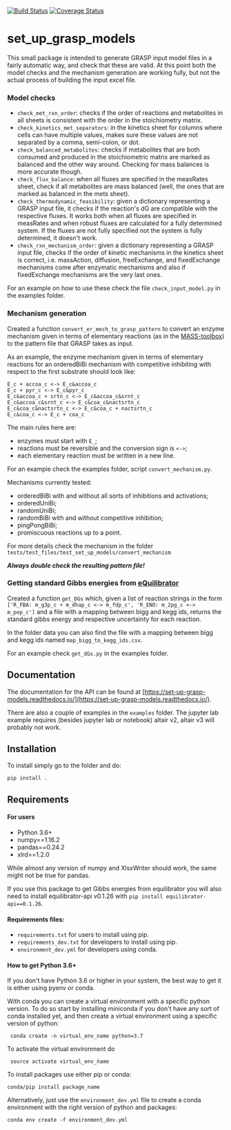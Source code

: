 [![Build Status](https://travis-ci.com/biosustain/set_up_grasp_models.svg?branch=master)](https://travis-ci.com/biosustain/set_up_grasp_models)
[![Coverage Status](https://coveralls.io/repos/github/biosustain/set_up_grasp_models/badge.svg?branch=master)](https://coveralls.io/github/biosustain/set_up_grasp_models?branch=master)


# set_up_grasp_models

This small package is intended to generate GRASP input model files in a fairly automatic way, and check that these are valid.
At this point both the model checks and the mechanism generation are working fully, but not the actual process of building the input excel file.


### Model checks
 - `check_met_rxn_order`: checks if the order of reactions and metabolites in all sheets is consistent with the order in the stoichiometry matrix.
 - `check_kinetics_met_separators`: in the kinetics sheet for columns where cells can have multiple values, makes sure these values are not separated by a comma, semi-colon, or dot.
 - `check_balanced_metabolites`: checks if metabolites that are both consumed and produced in the stoichiometric matrix are marked as balanced and the other way around. Checking for mass balances is more accurate though.
 - `check_flux_balance`:  when all fluxes are specified in the measRates sheet, check if all metabolites are mass balanced (well, the ones that are marked as balanced in the mets sheet).
 - `check_thermodynamic_feasibility`: given a dictionary representing a GRASP input file, it checks if the reaction's dG are compatible with the respective fluxes. It works both when all fluxes are specified in measRates and when robust fluxes are calculated for a fully determined system. If the fluxes are not fully specified not the system is fully determined, it doesn't work.
 - `check_rxn_mechanism_order`: given a dictionary representing a GRASP input file, checks if the order of kinetic mechanisms in the kinetics sheet is correct, i.e. massAction, diffusion, freeExchange, and fixedExchange mechanisms come after enzymatic mechanisms and also if fixedExchange mechanisms are the very last ones. 
 
For an example on how to use these check the file `check_input_model.py` in the examples folder.

### Mechanism generation

Created a function `convert_er_mech_to_grasp_pattern` to convert an enzyme mechanism given in terms of elementary reactions (as in the [MASS-toolbox](http://opencobra.github.io/MASS-Toolbox/)) to the pattern file that GRASP takes as input.

As an example, the enzyme mechanism given in terms of elementary reactions for an orderedBiBi mechanism with competitive inhibiting with respect to the first substrate should look like:

```
E_c + accoa_c <-> E_c&accoa_c
E_c + pyr_c <-> E_c&pyr_c
E_c&accoa_c + srtn_c <-> E_c&accoa_c&srnt_c
E_c&accoa_c&srnt_c <-> E_c&coa_c&nactsrtn_c
E_c&coa_c&nactsrtn_c <-> E_c&coa_c + nactsrtn_c
E_c&coa_c <-> E_c + coa_c
```

The main rules here are: 
 - enzymes must start with `E_`;
 - reactions must be reversible and the conversion sign is `<->`;
 - each elementary reaction must be written in a new line.
 
For an example check the examples folder, script `convert_mechanism.py`.

Mechanisms currently tested:
 - orderedBiBi with and without all sorts of inhibitions and activations;
 - orderedUniBi;
 - randomUniBi;
 - randomBiBi with and without competitive inhibition;
 - pingPongBiBi;
 - promiscuous reactions up to a point.

For more details check the mechanism in the folder `tests/test_files/test_set_up_models/convert_mechanism`
 
***Always double check the resulting pattern file!***


### Getting standard Gibbs energies from [eQuilibrator](http://equilibrator.weizmann.ac.il)

Created a function `get_DGs` which, given a list of reaction strings in the form `['R_FBA: m_g3p_c + m_dhap_c <-> m_fdp_c', 'R_ENO: m_2pg_c <-> m_pep_c']` and a file with a mapping between bigg and kegg ids, returns the standard gibbs energy and respective uncertainty for each reaction.

In the folder data you can also find the file with a mapping between bigg and kegg ids named `map_bigg_to_kegg_ids.csv`.

For an example check `get_dGs.py` in the examples folder.


## Documentation

The documentation for the API can be found at [https://set-up-grasp-models.readthedocs.io/](https://set-up-grasp-models.readthedocs.io/).

There are also a couple of examples in the `examples` folder.
The jupyter lab example requires (besides jupyter lab or notebook) altair v2, altair v3 will probably not work. 

## Installation

To install simply go to the folder and do:

```pip install .```


## Requirements

#### For users
 - Python 3.6+
 - numpy==1.16.2
 - pandas==0.24.2
 - xlrd==1.2.0

While almost any version of numpy and XlsxWriter should work, the same might not be true for pandas.  

If you use this package to get Gibbs energies from equilibrator you will also need to install equilibrator-api v0.1.26 with `pip install equilibrator-api==0.1.26`.


#### Requirements files:
 - `requirements.txt` for users to install using pip.
 - `requirements_dev.txt` for developers to install using pip.
 - `environment_dev.yml` for developers using conda.
 

#### How to get Python 3.6+
If you don't have Python 3.6 or higher in your system, the best way to get it is either using pyenv or conda.
 
With conda you can create a virtual environment with a specific python version. To do so start by installing miniconda if you don't have any sort of conda installed yet, and then create a virtual environment using a specific version of python:

``` conda create -n virtual_env_name python=3.7```

To activate the virtual environment do

``` source activate virtual_env_ńame```

To install packages use either pip or conda: 

``` conda/pip install package_name ```

Alternatively, just use the `environment_dev.yml` file to create a conda environment with the right version of python and packages:

```conda env create -f environment_dev.yml```
